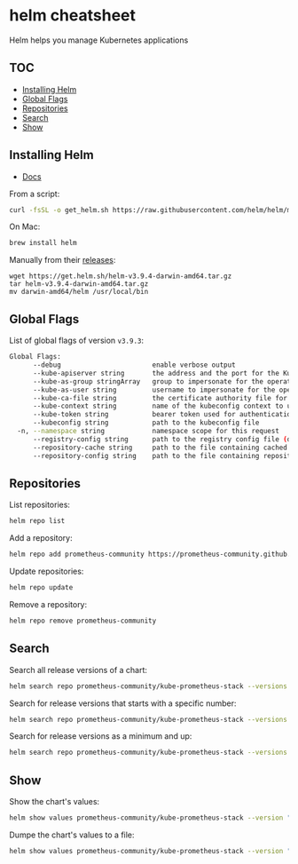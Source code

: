 # helm cheatsheet

Helm helps you manage Kubernetes applications

## TOC

- [Installing Helm](#installing-helm)
- [Global Flags](#global-flags)
- [Repositories](#repositories)
- [Search](#search)
- [Show](#show)

## Installing Helm

- [Docs](https://helm.sh/docs/intro/install/)

From a script:

```bash
curl -fsSL -o get_helm.sh https://raw.githubusercontent.com/helm/helm/main/scripts/get-helm-3 | bash
```

On Mac:

```bash
brew install helm
```

Manually from their [releases](https://github.com/helm/helm/releases):

```
wget https://get.helm.sh/helm-v3.9.4-darwin-amd64.tar.gz
tar helm-v3.9.4-darwin-amd64.tar.gz
mv darwin-amd64/helm /usr/local/bin
```

## Global Flags

List of global flags of version `v3.9.3`:

```bash
Global Flags:
      --debug                       enable verbose output
      --kube-apiserver string       the address and the port for the Kubernetes API server
      --kube-as-group stringArray   group to impersonate for the operation, this flag can be repeated to specify multiple groups.
      --kube-as-user string         username to impersonate for the operation
      --kube-ca-file string         the certificate authority file for the Kubernetes API server connection
      --kube-context string         name of the kubeconfig context to use
      --kube-token string           bearer token used for authentication
      --kubeconfig string           path to the kubeconfig file
  -n, --namespace string            namespace scope for this request
      --registry-config string      path to the registry config file (default "~/Library/Preferences/helm/registry/config.json")
      --repository-cache string     path to the file containing cached repository indexes (default "~/Library/Caches/helm/repository")
      --repository-config string    path to the file containing repository names and URLs (default "~/Library/Preferences/helm/repositories.yaml")
```

## Repositories

List repositories:

```bash
helm repo list
```

Add a repository:

```bash
helm repo add prometheus-community https://prometheus-community.github.io/helm-charts
```

Update repositories:

```bash
helm repo update
```

Remove a repository:

```bash
helm repo remove prometheus-community
```

## Search

Search all release versions of a chart:

```bash
helm search repo prometheus-community/kube-prometheus-stack --versions
```

Search for release versions that starts with a specific number:

```bash
helm search repo prometheus-community/kube-prometheus-stack --versions --version "^31.0"
```

Search for release versions as a minimum and up:

```bash
helm search repo prometheus-community/kube-prometheus-stack --versions --version ">31.0"
```

## Show

Show the chart's values:

```bash
helm show values prometheus-community/kube-prometheus-stack --version "39.0.0"
```

Dumpe the chart's values to a file:

```bash
helm show values prometheus-community/kube-prometheus-stack --version "39.0.0" > values.yaml
```
